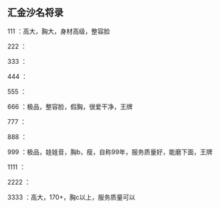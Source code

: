 ## 汇金沙名将录

111 ：高大，胸大，身材高级，整容脸

222 ：

333 ：

444 ：

555 ：

666 ：极品，整容脸，假胸，很爱干净，王牌

777 ：

888 ：

999 ：极品，娃娃音，胸b，瘦，自称99年，服务质量好，能磨下面，王牌

1111 ：

2222 ：

3333 ：高大，170+，胸c以上，服务质量可以
